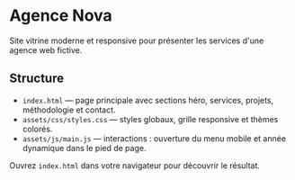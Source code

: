 # Agence Nova

Site vitrine moderne et responsive pour présenter les services d'une agence
web fictive.

## Structure

- `index.html` — page principale avec sections héro, services, projets,
  méthodologie et contact.
- `assets/css/styles.css` — styles globaux, grille responsive et thèmes
  colorés.
- `assets/js/main.js` — interactions : ouverture du menu mobile et année
  dynamique dans le pied de page.

Ouvrez `index.html` dans votre navigateur pour découvrir le résultat.
